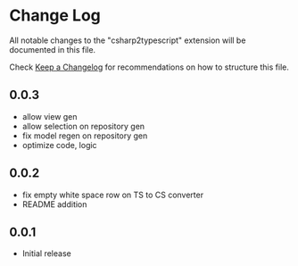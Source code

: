 # Change Log

All notable changes to the "csharp2typescript" extension will be documented in this file.

Check [Keep a Changelog](http://keepachangelog.com/) for recommendations on how to structure this file.

## 0.0.3
* allow view gen
* allow selection on repository gen
* fix model regen on repository gen
* optimize code, logic

## 0.0.2
* fix empty white space row on TS to CS converter
* README addition

## 0.0.1
* Initial release